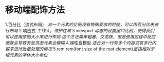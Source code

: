 # 移动端配饰方法
1.百分比（流式布局）
    *对一个元素的比例没有特殊要求的时候，可以用百分比来进行布局*
2.响应式
    *工作大，维护性难*
3.viewport
    *动态的设置窗口比例，使得我们可以使用原图大小来进行布局*
    *这个方法简单粗暴，又高效，但是使用过程中反应缩放会导致有些页面元素会模糊*
4.弹性盒模型
    *适合对一行有多个内容或有多行内容来进行批量处理的情况*
5.rem
    rem(font size of the root element)*是指相对于根元素的字体大小单位*